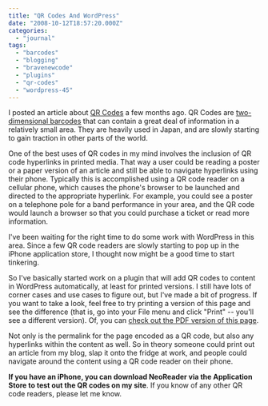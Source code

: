 ```yaml
---
title: "QR Codes And WordPress"
date: "2008-10-12T18:57:20.000Z"
categories: 
  - "journal"
tags: 
  - "barcodes"
  - "blogging"
  - "bravenewcode"
  - "plugins"
  - "qr-codes"
  - "wordpress-45"
---
```


I posted an article about [QR Codes](http://www.migratorynerd.com/2008/05/qr-codes/) a few months ago. QR Codes are [two-dimensional barcodes](http://en.wikipedia.org/wiki/QR_Code) that can contain a great deal of information in a relatively small area. They are heavily used in Japan, and are slowly starting to gain traction in other parts of the world.

One of the best uses of QR codes in my mind involves the inclusion of QR code hyperlinks in printed media. That way a user could be reading a poster or a paper version of an article and still be able to navigate hyperlinks using their phone. Typically this is accomplished using a QR code reader on a cellular phone, which causes the phone's browser to be launched and directed to the appropriate hyperlink. For example, you could see a poster on a telephone pole for a band performance in your area, and the QR code would launch a browser so that you could purchase a ticket or read more information.

I've been waiting for the right time to do some work with WordPress in this area. Since a few QR code readers are slowly starting to pop up in the iPhone application store, I thought now might be a good time to start tinkering.

So I've basically started work on a plugin that will add QR codes to content in WordPress automatically, at least for printed versions. I still have lots of corner cases and use cases to figure out, but I've made a bit of progress. If you want to take a look, feel free to try printing a version of this page and see the difference (that is, go into your File menu and click "Print" -- you'll see a different version). Of, you can [check out the PDF version of this page](http://www.migratorynerd.com/data/QRCodeExample.pdf).

Not only is the permalink for the page encoded as a QR code, but also any hyperlinks within the content as well. So in theory someone could print out an article from my blog, slap it onto the fridge at work, and people could navigate around the content using a QR code reader on their phone.

**If you have an iPhone, you can download NeoReader via the Application Store to test out the QR codes on my site**. If you know of any other QR code readers, please let me know.
